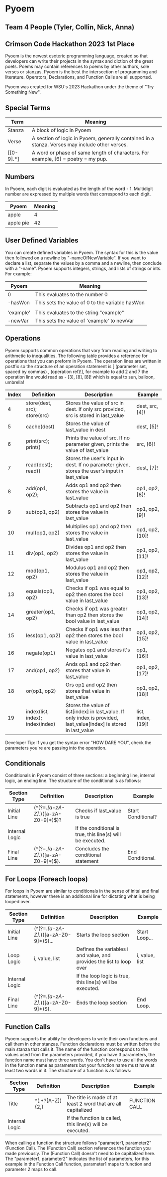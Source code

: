 # Pyoem

## Team 4 People (Tyler, Collin, Nick, Anna)
## Crimson Code Hackathon 2023 1st Place

Pyoem is the newest esoteric programming language, created so that developers can write their projects in the syntax and diction of the great poets. Poems may contain references to poems by other authors, sole verses or stanzas. Pyoem is the best the intersection of programming and literature. Operators, Declarations, and Function Calls are all supported.

Pyoem was created for WSU's 2023 Hackathon under the theme of "Try Something New".  

## Special  Terms

| Term      | Meaning                                                      |
| --------- | ------------------------------------------------------------ |
| Stanza    | A block of logic in Pyoem                                    |
| Verse     | A section of logic in Pyoem, generally contained in a stanza. Verses may include other verses. |
| [[0-9].*] | A word or phase of same length of characters. For example, [6] = poetry = my pup. |

## Numbers

In Pyoem, each digit is evaluated as the length of the word - 1. Multidigit number are expressed by multiple words that correspond to each digit.

| Pyoem     | Meaning |
| --------- | ------- |
| apple     | 4       |
| apple pie | 42      |

## User Defined  Variables

You can create defined variables in Pyoem. The syntax for this is the value then followed on a newline by "-nameOfNewVariable". If you want to declare a list, separate the values by a comma and a newline, then conclude with a "-name". Pyoem supports integers, strings, and lists of strings or ints. For example:

| Pyoem     | Meaning                                         |
| --------- | ----------------------------------------------- |
| 0         | This evaluates to the number 0                  |
| -hasWon   | This sets the value of 0 to the variable hasWon |
|           |                                                 |
| 'example' | This evaluates to the string "example"          |
| -newVar   | This sets the value of 'example' to newVar      |

## Operations

Pyoem supports common operations that vary from reading and writing to arithmetic to inequalities. The following table provides a reference for operations that you can preform in Pyoem. The operation lines are written in postfix so the structure of an operation statement is [ (parameter set, spaced by commas) , (operation ref)!], for example to add 2 and 7 the operation line would read as - [3], [8], [8]!  which is equal to sun, balloon, umbrella!

| Index | Definition                       | Description                                                  | Example            |
| ----- | -------------------------------- | ------------------------------------------------------------ | ------------------ |
| 4     | store(dest, src); store(src)     | Stores the value of src in dest. If only src provided, src is stored in last_value | dest, src, [4]!    |
| 5     | cache(dest)                      | Stores the value of last_value in dest                       | dest, [5]!         |
| 6     | print(src); print()              | Prints the value of src. If no parameter given, prints the value of last_value | src, [6]!          |
| 7     | read(dest); read()               | Stores the user's input in dest. If no parameter given, stores the user's input in last_value | dest, [7]!         |
| 8     | add(op1, op2);                   | Adds op1 and op2 then stores the value in last_value         | op1, op2, [8]!     |
| 9     | sub(op1, op2)                    | Subtracts op1 and op2 then stores the value in last_value    | op1, op2, [9]!     |
| 10    | mul(op1, op2)                    | Multiplies op1 and op2 then stores the value in last_value   | op1, op2, [10]!    |
| 11    | div(op1, op2)                    | Divides op1 and op2 then stores the value in last_value      | op1, op2, [11]!    |
| 12    | mod(op1, op2)                    | Modulus op1 and op2 then stores the value in last_value      | op1, op2, [12]!    |
| 13    | equals(op1, op2)                 | Checks if op1 was equal to op2 then stores the bool value in last_value | op1, op2, [13]!    |
| 14    | greater(op1, op2)                | Checks if op1 was greater than op2 then stores the bool value in last_value | op1, op2, [14]!    |
| 15    | less(op1, op2)                   | Checks if op1 was less than op2 then stores the bool value in last_value | op1, op2, [15]!    |
| 16    | negate(op1)                      | Negates op1 and stores it's value in last_value              | op1, [16]!         |
| 17    | and(op1, op2)                    | Ands op1 and op2 then stores that value in last_value        | op1, op2, [17]!    |
| 18    | or(op1, op2)                     | Ors op1 and op2 then stores that value in last_value         | op1, op2, [18]!    |
| 19    | index(list, index); index(index) | Stores the value of list[index] in last_value. If only index is provided, last_value[index] is stored in last_value | list, index, [19]! |

Developer Tip: If you get the syntax error "HOW DARE YOU", check the parameters you're are passing into the operation.

## Conditionals

Conditionals in Pyoem consist of three sections: a beginning line, internal logic, an ending line. The structure of the conditional is as follows:

| Section Type   | Definition                          | Description                                                | Example            |
| -------------- | ----------------------------------- | ---------------------------------------------------------- | ------------------ |
| Initial Line   | (^(?=.*[a-zA-Z].*)([a-zA-Z0-9]*)$)? | Checks if last_value is true                               | Start Conditional? |
| Internal Logic |                                     | If the conditional is true, this line(s) will be executed. |                    |
| Final Line     | (^(?=.*[a-zA-Z].*)([a-zA-Z0-9]*)$). | Concludes the conditional statement                        | End Conditional.   |

## For Loops (Foreach loops)

For loops in Pyoem are similar to conditionals in the sense of inital and final statements, however there is an additional line for dictating what is being looped over.

| Section Type   | Definition                            | Description                                                  | Example        |
| -------------- | ------------------------------------- | ------------------------------------------------------------ | -------------- |
| Initial Line   | (^(?=.*[a-zA-Z].*)([a-zA-Z0-9]*)$)... | Starts the loop section                                      | Start Loop...  |
| Loop Logic     | i, value, list                        | Defines the variables i and value, and provides the list to loop over | i, value, list |
| Internal Logic |                                       | If the loop logic is true, this line(s) will be executed.    |                |
| Final Line     | (^(?=.*[a-zA-Z].*)([a-zA-Z0-9]*)$).   | Ends the loop section                                        | End Loop.      |

## Function Calls

Pyoem supports the ability for developers to write their own functions and call them in other stanzas. Function declarations must be written before the main stanza that calls it. The name of the function corresponds to the values used from the parameters provided, if you have 3 parameters, the function name must have three words. You don't have to use all the words in the function name as parameters but your function name must have at least two words in it. The structure of a function is as follows: 

| Section Type   | Definition      | Description                                                  | Example       |
| -------------- | --------------- | ------------------------------------------------------------ | ------------- |
| Title          | ^(.*?[A-Z]){2,} | The title is made of at least 2 word that are all capitalized | FUNCTION CALL |
| Internal Logic |                 | If the function is called, this line(s) will be executed.    |               |

When calling a function the structure follows "parameter1, parameter2" (Function Call). The (Function Call) section references the function you made previously. The (Function Call) doesn't need to be capitalized here. The "parameter1, parameter2" indicates the list of parameters, for this example in the Function Call function, parameter1 maps to function and parameter 2 maps to call. 